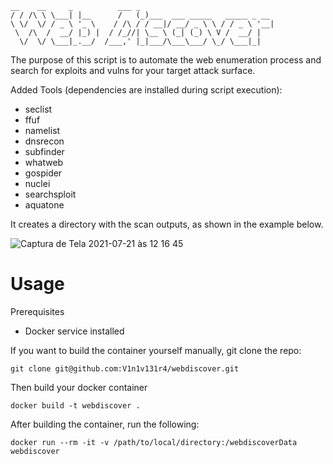 ```
__    __     _          ___ _
/ / /\ \ \___| |__      /   (_)___  ___ _____   _____ _ __
\ \/  \/ / _ \ '_ \    / /\ / / __|/ __/ _ \ \ / / _ \ '__|
 \  /\  /  __/ |_) |  / /_//| \__ \ (_| (_) \ V /  __/ |
  \/  \/ \___|_.__/  /___,' |_|___/\___\___/ \_/ \___|_|
```


The purpose of this script is to automate the web enumeration process and search for exploits and vulns for your target attack surface.

Added Tools (dependencies are installed during script execution):

- seclist
- ffuf
- namelist
- dnsrecon
- subfinder
- whatweb
- gospider
- nuclei
- searchsploit
- aquatone

It creates a directory with the scan outputs, as shown in the example below.

![Captura de Tela 2021-07-21 às 12 16 45](https://user-images.githubusercontent.com/1153876/126514379-036f10ff-922b-4d1a-81b5-750d427f7e4a.png)


# Usage

Prerequisites
 * Docker service installed

If you want to build the container yourself manually, git clone the repo:

```
git clone git@github.com:V1n1v131r4/webdiscover.git
```

Then build your docker container

```
docker build -t webdiscover .
```

After building the container, run the following:

```
docker run --rm -it -v /path/to/local/directory:/webdiscoverData webdiscover
```
